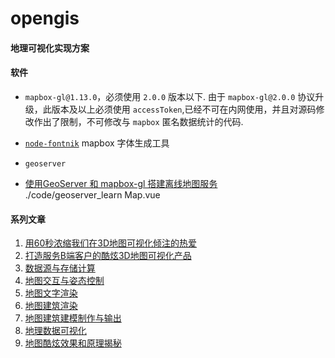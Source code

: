 # opengis
#### 地理可视化实现方案

#### 软件
* `mapbox-gl@1.13.0`，必须使用 `2.0.0` 版本以下. 由于 `mapbox-gl@2.0.0` 协议升级，此版本及以上必须使用 `accessToken`,已经不可在内网使用，并且对源码修改作出了限制，不可修改与 `mapbox` 匿名数据统计的代码.
* [`node-fontnik`](https://github.com/mapbox/node-fontnik) mapbox 字体生成工具
* `geoserver`

* [使用GeoServer 和 mapbox-gl 搭建离线地图服务](https://zhuanlan.zhihu.com/p/203756597)  
  ./code/geoserver_learn Map.vue

#### 系列文章
1. [用60秒浓缩我们在3D地图可视化倾注的热爱](https://zhuanlan.zhihu.com/p/172213877)
2. [打造服务B端客户的酷炫3D地图可视化产品](https://zhuanlan.zhihu.com/p/124197052)
3. [数据源与存储计算](https://zhuanlan.zhihu.com/p/131529483)
4. [地图交互与姿态控制](https://zhuanlan.zhihu.com/p/137503866)
5. [地图文字渲染](https://zhuanlan.zhihu.com/p/142830146)
6. [地图建筑渲染](https://zhuanlan.zhihu.com/p/146151281)
7. [地图建筑建模制作与输出](https://zhuanlan.zhihu.com/p/150257820)
8. [地理数据可视化](https://zhuanlan.zhihu.com/p/158706718)
9. [地图酷炫效果和原理揭秘](https://zhuanlan.zhihu.com/p/163592043)
